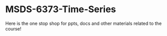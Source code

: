 # MSDS-6373-Time-Series
Here is the one stop shop for ppts, docs and other materials related to the course!
